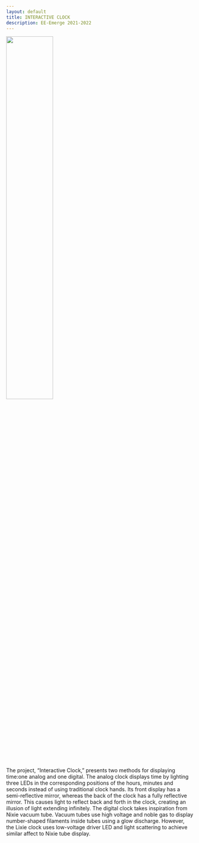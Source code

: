```yaml
---
layout: default
title: INTERACTIVE CLOCK
description: EE-Emerge 2021-2022
---
```


<img src="https://user-images.githubusercontent.com/91651676/170819934-7623eb11-dbb5-42dc-8ac2-774c6e77c1a6.png" width=50% height=50%>

The project, “Interactive Clock,” presents two methods for displaying time:one analog and one digital. The analog clock displays time by lighting three LEDs in the corresponding positions of the hours, minutes and seconds instead of using traditional clock hands. Its front display has a semi-reflective mirror, whereas the back of the clock has a fully reflective mirror. This causes light to reflect back and forth in the clock, creating an illusion of light extending infinitely. The digital clock takes inspiration from Nixie vacuum tube. Vacuum tubes use high voltage and noble gas to display number-shaped filaments inside tubes using a glow discharge. However, the Lixie clock uses low-voltage driver LED and light scattering to achieve similar affect to Nixie tube display.
